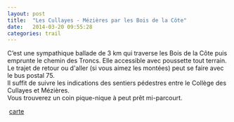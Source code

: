```yaml
---
layout: post
title:  "Les Cullayes - Mézières par les Bois de la Côte"
date:   2014-03-20 09:55:28
categories: trail
---
```


C’est une sympathique ballade de 3 km qui traverse les Bois de la Côte puis emprunte le chemin des Troncs. Elle accessible avec poussette tout terrain. Le trajet de retour ou d'aller (si vous aimez les montées) peut se faire avec le bus postal 75.  
Il suffit de suivre les indications des sentiers pédestres entre le Collège des Cullayes et Mézières.  
Vous trouverez un coin pique-nique à peut prêt mi-parcourt.

<img class="iconic iconic-md" data-src="http://www.alienlebarge.ch/assets/iconic/svg/smart/file.svg" data-file-extension="geojson"> [carte](/LesCullayes-Mezieres-BoisDeLaCote.geojson)
